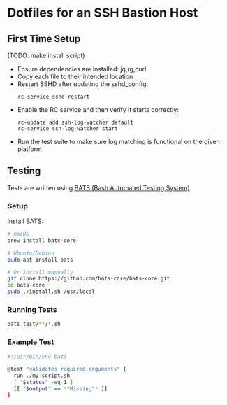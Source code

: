 # Dotfiles for an SSH Bastion Host

## First Time Setup
(TODO: make install script)
- Ensure dependencies are installed: jq,rg,curl
- Copy each file to their intended location
- Restart SSHD after updating the sshd_config:
    ```
    rc-service sshd restart
    ```
- Enable the RC service and then verify it starts correctly:
    ```
    rc-update add ssh-log-watcher default
    rc-service ssh-log-watcher start
    ```
- Run the test suite to make sure log matching is functional on the given platform
    

## Testing

Tests are written using [BATS (Bash Automated Testing System)](https://github.com/bats-core/bats-core).

### Setup

Install BATS:
```bash
# macOS
brew install bats-core

# Ubuntu/Debian
sudo apt install bats

# Or install manually
git clone https://github.com/bats-core/bats-core.git
cd bats-core
sudo ./install.sh /usr/local
```

### Running Tests

```bash
bats test/**/*.sh
```

### Example Test

```bash
#!/usr/bin/env bats

@test "validates required arguments" {
  run ./my-script.sh
  [ "$status" -eq 1 ]
  [[ "$output" == *"Missing"* ]]
}
```
